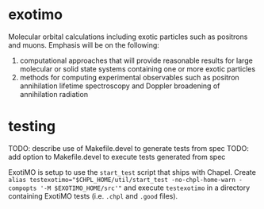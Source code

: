 exotimo
=======

Molecular orbital calculations including exotic particles such as positrons and muons. Emphasis will be on the following: 

1. computational approaches that will provide reasonable results for large molecular or solid state systems containing one or more exotic particles
2. methods for computing experimental observables such as positron annihilation lifetime spectroscopy and Doppler broadening of annihilation radiation

testing
=======

TODO: describe use of Makefile.devel to generate tests from spec
TODO: add option to Makefile.devel to execute tests generated from spec

ExotiMO is setup to use the `start_test` script that ships with Chapel. 
Create `alias testexotimo="$CHPL_HOME/util/start_test -no-chpl-home-warn -compopts '-M $EXOTIMO_HOME/src'"` and execute
`testexotimo` in a directory containing ExotiMO tests (i.e. `.chpl` and `.good` files).

